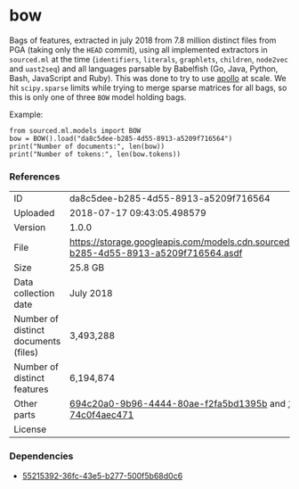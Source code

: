 # bow

Bags of features, extracted in july 2018 from 7.8 million distinct files from PGA (taking only the `HEAD` commit), using all implemented extractors in `sourced.ml` at the time (`identifiers`, `literals`, `graphlets`, `children`, `node2vec` and `uast2seq`) and all languages parsable by Babelfish (Go, Java, Python, Bash, JavaScript and Ruby). This was done to try to use [apollo](https://github.com/src-d/apollo) at scale. We hit `scipy.sparse` limits while trying to merge sparse matrices for all bags, so this is only one of three `BOW` model holding bags.

Example:

```
from sourced.ml.models import BOW
bow = BOW().load("da8c5dee-b285-4d55-8913-a5209f716564")
print("Number of documents:", len(bow))
print("Number of tokens:", len(bow.tokens))
```

### References


|    |    |
|:---|:---|
| ID       | da8c5dee-b285-4d55-8913-a5209f716564 |
| Uploaded | 2018-07-17 09:43:05.498579 |
| Version  | 1.0.0 |
| File     | https://storage.googleapis.com/models.cdn.sourced.tech/models%2Fbow%2Fda8c5dee-b285-4d55-8913-a5209f716564.asdf |
| Size     | 25.8 GB |
| Data collection date | July 2018 |
| Number of distinct documents (files) | 3,493,288 |
| Number of distinct features | 6,194,874 |
| Other parts | [694c20a0-9b96-4444-80ae-f2fa5bd1395b](694c20a0-9b96-4444-80ae-f2fa5bd1395b.md) and [1e0deee4-7dc1-400f-acb6-74c0f4aec471](1e0deee4-7dc1-400f-acb6-74c0f4aec471.md) |
| License  | [](none) |

### Dependencies

* [55215392-36fc-43e5-b277-500f5b68d0c6](/docfreq/55215392-36fc-43e5-b277-500f5b68d0c6.md)
